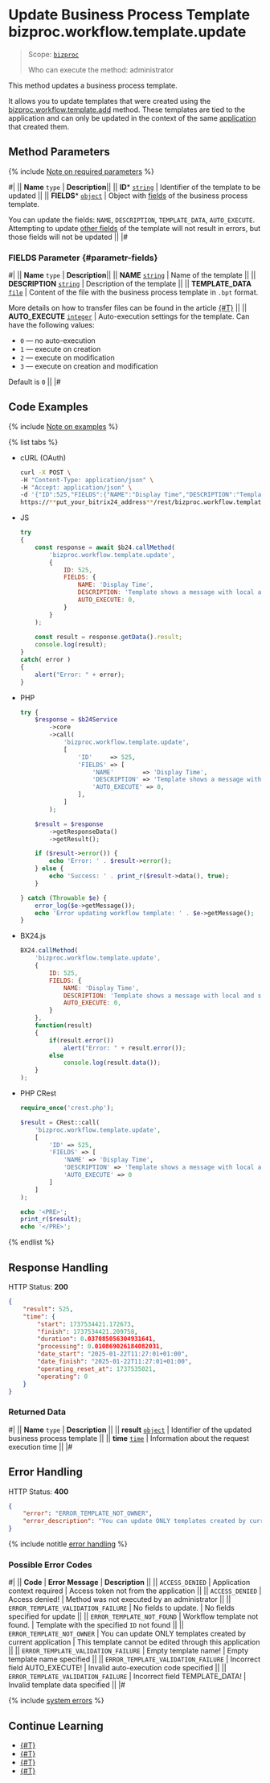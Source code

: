 # Update Business Process Template bizproc.workflow.template.update

> Scope: [`bizproc`](../../scopes/permissions.md)
>
> Who can execute the method: administrator

This method updates a business process template.

It allows you to update templates that were created using the [bizproc.workflow.template.add](./bizproc-workflow-template-add.md) method. These templates are tied to the application and can only be updated in the context of the same [application](../../../settings/app-installation/index.md) that created them.

## Method Parameters

{% include [Note on required parameters](../../../_includes/required.md) %}

#|
|| **Name**
`type` | **Description**||
|| **ID***
[`string`](../../data-types.md) | Identifier of the template to be updated ||
|| **FIELDS***
[`object`](../../data-types.md) | Object with [fields](#parametr-fields) of the business process template. 

You can update the fields: `NAME`, `DESCRIPTION`, `TEMPLATE_DATA`, `AUTO_EXECUTE`. Attempting to update [other fields](./bizproc-workflow-template-list.md#fields) of the template will not result in errors, but those fields will not be updated ||
|#

### FIELDS Parameter {#parametr-fields}

#|
|| **Name**
`type` | **Description**||
|| **NAME**
[`string`](../../data-types.md) | Name of the template ||
|| **DESCRIPTION**
[`string`](../../data-types.md) | Description of the template ||
|| **TEMPLATE_DATA**
[`file`](../../data-types.md) | Content of the file with the business process template in `.bpt` format.

More details on how to transfer files can be found in the article [{#T}](../../files/how-to-update-files.md) ||
|| **AUTO_EXECUTE**
[`integer`](../../data-types.md) | Auto-execution settings for the template. Can have the following values:

- `0` — no auto-execution
- `1` — execute on creation
- `2` — execute on modification
- `3` — execute on creation and modification

Default is `0` ||
|#

## Code Examples

{% include [Note on examples](../../../_includes/examples.md) %}

{% list tabs %}

- cURL (OAuth)

    ```bash
    curl -X POST \
    -H "Content-Type: application/json" \
    -H "Accept: application/json" \
    -d '{"ID":525,"FIELDS":{"NAME":"Display Time","DESCRIPTION":"Template shows a message with local and server time","AUTO_EXECUTE":0},"auth":"**put_access_token_here**"}' \
    https://**put_your_bitrix24_address**/rest/bizproc.workflow.template.update
    ```

- JS

    ```js
    try
    {
    	const response = await $b24.callMethod(
    		'bizproc.workflow.template.update',
    		{
    			ID: 525,
    			FIELDS: {
    				NAME: 'Display Time',
    				DESCRIPTION: 'Template shows a message with local and server time',
    				AUTO_EXECUTE: 0,
    			}
    		}
    	);
    	
    	const result = response.getData().result;
    	console.log(result);
    }
    catch( error )
    {
    	alert("Error: " + error);
    }
    ```

- PHP

    ```php
    try {
        $response = $b24Service
            ->core
            ->call(
                'bizproc.workflow.template.update',
                [
                    'ID'     => 525,
                    'FIELDS' => [
                        'NAME'        => 'Display Time',
                        'DESCRIPTION' => 'Template shows a message with local and server time',
                        'AUTO_EXECUTE' => 0,
                    ],
                ]
            );
    
        $result = $response
            ->getResponseData()
            ->getResult();
    
        if ($result->error()) {
            echo 'Error: ' . $result->error();
        } else {
            echo 'Success: ' . print_r($result->data(), true);
        }
    
    } catch (Throwable $e) {
        error_log($e->getMessage());
        echo 'Error updating workflow template: ' . $e->getMessage();
    }
    ```

- BX24.js

    ```js
    BX24.callMethod(
        'bizproc.workflow.template.update',
        {
            ID: 525,
            FIELDS: {
                NAME: 'Display Time',
                DESCRIPTION: 'Template shows a message with local and server time',
                AUTO_EXECUTE: 0,
            }
        },
        function(result)
        {
            if(result.error())
                alert("Error: " + result.error());
            else
                console.log(result.data());
        }
    );
    ```

- PHP CRest

    ```php
    require_once('crest.php');

    $result = CRest::call(
        'bizproc.workflow.template.update',
        [
            'ID' => 525,
            'FIELDS' => [
                'NAME' => 'Display Time',
                'DESCRIPTION' => 'Template shows a message with local and server time',
                'AUTO_EXECUTE' => 0
            ]
        ]
    );

    echo '<PRE>';
    print_r($result);
    echo '</PRE>';
    ```

{% endlist %}

## Response Handling

HTTP Status: **200**

```json
{
    "result": 525,
    "time": {
        "start": 1737534421.172673,
        "finish": 1737534421.209758,
        "duration": 0.037085056304931641,
        "processing": 0.010869026184082031,
        "date_start": "2025-01-22T11:27:01+01:00",
        "date_finish": "2025-01-22T11:27:01+01:00",
        "operating_reset_at": 1737535021,
        "operating": 0
    }
}
```

### Returned Data

#|
|| **Name**
`type` | **Description** ||
|| **result**
[`object`](../../data-types.md) | Identifier of the updated business process template ||
|| **time**
[`time`](../../data-types.md#time) | Information about the request execution time ||
|#

## Error Handling

HTTP Status: **400**

```json
{
    "error": "ERROR_TEMPLATE_NOT_OWNER",
    "error_description": "You can update ONLY templates created by current application",
}
```

{% include notitle [error handling](../../../_includes/error-info.md) %}

### Possible Error Codes

#|
|| **Code** | **Error Message** | **Description** ||
|| `ACCESS_DENIED` | Application context required | Access token not from the application ||
|| `ACCESS_DENIED` | Access denied! | Method was not executed by an administrator ||
|| `ERROR_TEMPLATE_VALIDATION_FAILURE` | No fields to update. | No fields specified for update ||
|| `ERROR_TEMPLATE_NOT_FOUND` | Workflow template not found. | Template with the specified `ID` not found ||
|| `ERROR_TEMPLATE_NOT_OWNER` | You can update ONLY templates created by current application | This template cannot be edited through this application ||
|| `ERROR_TEMPLATE_VALIDATION_FAILURE` | Empty template name! | Empty template name specified ||
|| `ERROR_TEMPLATE_VALIDATION_FAILURE` | Incorrect field AUTO_EXECUTE! | Invalid auto-execution code specified ||
|| `ERROR_TEMPLATE_VALIDATION_FAILURE` | Incorrect field TEMPLATE_DATA! | Invalid template data specified ||
|#

{% include [system errors](../../../_includes/system-errors.md) %}

## Continue Learning 

- [{#T}](./index.md)
- [{#T}](./bizproc-workflow-template-add.md)
- [{#T}](./bizproc-workflow-template-list.md)
- [{#T}](./bizproc-workflow-template-delete.md)